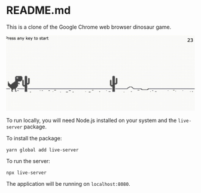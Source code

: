 # README.md

This is a clone of the Google Chrome web browser dinosaur game.

![Chrome Dino](./resources/chrome-dino.gif)

To run locally, you will need Node.js installed on your system and the `live-server` package.

To install the package:

```
yarn global add live-server
```

To run the server:

```
npx live-server
```

The application will be running on `localhost:8080`.
